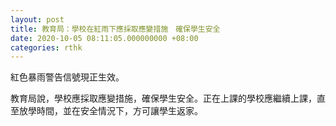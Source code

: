 ```yaml
---
layout: post
title: 教育局：學校在紅雨下應採取應變措施　確保學生安全
date: 2020-10-05 08:11:05.000000000 +08:00
categories: rthk
---
```


紅色暴雨警告信號現正生效。

教育局說，學校應採取應變措施，確保學生安全。正在上課的學校應繼續上課，直至放學時間，並在安全情況下，方可讓學生返家。
